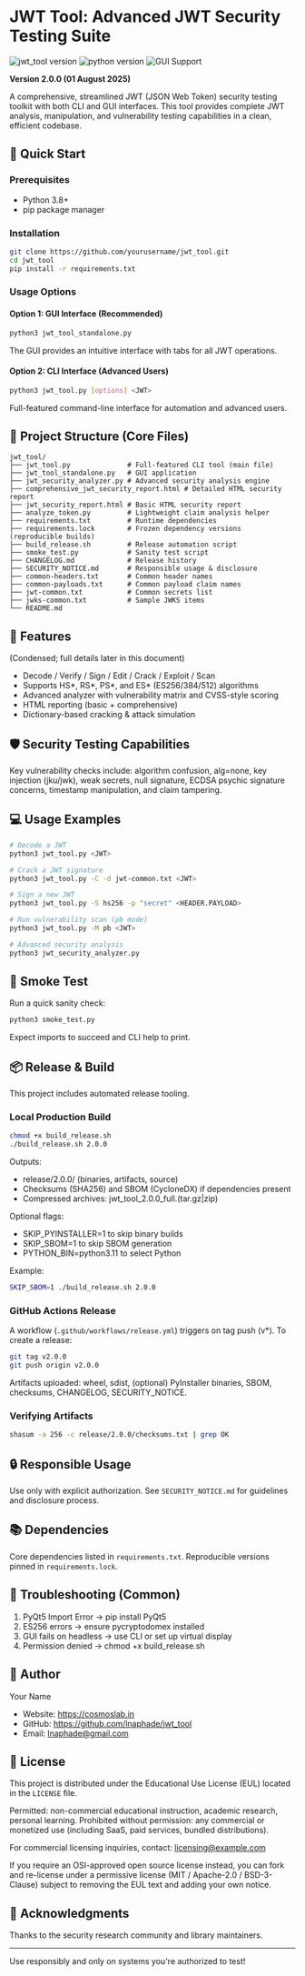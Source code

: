# JWT Tool: Advanced JWT Security Testing Suite

![jwt_tool version](https://img.shields.io/badge/version-v2.0.0-blue) ![python version](https://img.shields.io/badge/python-v3.8+-green) ![GUI Support](https://img.shields.io/badge/GUI-enabled-brightgreen)

**Version 2.0.0 (01 August 2025)**

A comprehensive, streamlined JWT (JSON Web Token) security testing toolkit with both CLI and GUI interfaces. This tool provides complete JWT analysis, manipulation, and vulnerability testing capabilities in a clean, efficient codebase.

## 🚀 Quick Start

### Prerequisites
- Python 3.8+
- pip package manager

### Installation
```bash
git clone https://github.com/yourusername/jwt_tool.git
cd jwt_tool
pip install -r requirements.txt
```

### Usage Options

#### Option 1: GUI Interface (Recommended)
```bash
python3 jwt_tool_standalone.py
```
The GUI provides an intuitive interface with tabs for all JWT operations.

#### Option 2: CLI Interface (Advanced Users)
```bash
python3 jwt_tool.py [options] <JWT>
```
Full-featured command-line interface for automation and advanced users.

## 📁 Project Structure (Core Files)
```
jwt_tool/
├── jwt_tool.py              # Full-featured CLI tool (main file)
├── jwt_tool_standalone.py   # GUI application
├── jwt_security_analyzer.py # Advanced security analysis engine
├── comprehensive_jwt_security_report.html # Detailed HTML security report
├── jwt_security_report.html # Basic HTML security report
├── analyze_token.py         # Lightweight claim analysis helper
├── requirements.txt         # Runtime dependencies
├── requirements.lock        # Frozen dependency versions (reproducible builds)
├── build_release.sh         # Release automation script
├── smoke_test.py            # Sanity test script
├── CHANGELOG.md             # Release history
├── SECURITY_NOTICE.md       # Responsible usage & disclosure
├── common-headers.txt       # Common header names
├── common-payloads.txt      # Common payload claim names
├── jwt-common.txt           # Common secrets list
├── jwks-common.txt          # Sample JWKS items
└── README.md
```

## 🔧 Features
(Condensed; full details later in this document)
- Decode / Verify / Sign / Edit / Crack / Exploit / Scan
- Supports HS*, RS*, PS*, and ES* (ES256/384/512) algorithms
- Advanced analyzer with vulnerability matrix and CVSS-style scoring
- HTML reporting (basic + comprehensive)
- Dictionary-based cracking & attack simulation

## 🛡️ Security Testing Capabilities
Key vulnerability checks include: algorithm confusion, alg=none, key injection (jku/jwk), weak secrets, null signature, ECDSA psychic signature concerns, timestamp manipulation, and claim tampering.

## 💻 Usage Examples
```bash
# Decode a JWT
python3 jwt_tool.py <JWT>

# Crack a JWT signature
python3 jwt_tool.py -C -d jwt-common.txt <JWT>

# Sign a new JWT
python3 jwt_tool.py -S hs256 -p "secret" <HEADER.PAYLOAD>

# Run vulnerability scan (pb mode)
python3 jwt_tool.py -M pb <JWT>

# Advanced security analysis
python3 jwt_security_analyzer.py
```

## 🧪 Smoke Test
Run a quick sanity check:
```bash
python3 smoke_test.py
```
Expect imports to succeed and CLI help to print.

## 📦 Release & Build
This project includes automated release tooling.

### Local Production Build
```bash
chmod +x build_release.sh
./build_release.sh 2.0.0
```
Outputs:
- release/2.0.0/ (binaries, artifacts, source)
- Checksums (SHA256) and SBOM (CycloneDX) if dependencies present
- Compressed archives: jwt_tool_2.0.0_full.(tar.gz|zip)

Optional flags:
- SKIP_PYINSTALLER=1 to skip binary builds
- SKIP_SBOM=1 to skip SBOM generation
- PYTHON_BIN=python3.11 to select Python

Example:
```bash
SKIP_SBOM=1 ./build_release.sh 2.0.0
```

### GitHub Actions Release
A workflow (`.github/workflows/release.yml`) triggers on tag push (v*). To create a release:
```bash
git tag v2.0.0
git push origin v2.0.0
```
Artifacts uploaded: wheel, sdist, (optional) PyInstaller binaries, SBOM, checksums, CHANGELOG, SECURITY_NOTICE.

### Verifying Artifacts
```bash
shasum -a 256 -c release/2.0.0/checksums.txt | grep OK
```

## 🔒 Responsible Usage
Use only with explicit authorization. See `SECURITY_NOTICE.md` for guidelines and disclosure process.

## 📚 Dependencies
Core dependencies listed in `requirements.txt`. Reproducible versions pinned in `requirements.lock`.

## 🐛 Troubleshooting (Common)
1. PyQt5 Import Error -> pip install PyQt5
2. ES256 errors -> ensure pycryptodomex installed
3. GUI fails on headless -> use CLI or set up virtual display
4. Permission denied -> chmod +x build_release.sh

## 👤 Author
Your Name
- Website: https://cosmoslab.in
- GitHub: https://github.com/lnaphade/jwt_tool
- Email: lnaphade@gmail.com

## 📄 License
This project is distributed under the Educational Use License (EUL) located in the `LICENSE` file.

Permitted: non-commercial educational instruction, academic research, personal learning.
Prohibited without permission: any commercial or monetized use (including SaaS, paid services, bundled distributions).

For commercial licensing inquiries, contact: licensing@example.com

If you require an OSI-approved open source license instead, you can fork and re-license under a permissive license (MIT / Apache-2.0 / BSD-3-Clause) subject to removing the EUL text and adding your own notice.

## 🙏 Acknowledgments
Thanks to the security research community and library maintainers.

---
Use responsibly and only on systems you're authorized to test!

